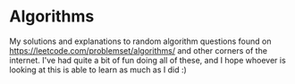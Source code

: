 # Algorithms

My solutions and explanations to random algorithm questions found on https://leetcode.com/problemset/algorithms/ 
and other corners of the internet. I've had quite a bit of fun doing all of these, and I hope whoever is looking
at this is able to learn as much as I did :)
